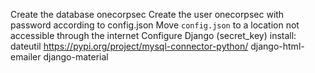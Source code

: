 Create the database onecorpsec
Create the user onecorpsec with password according to config.json
Move `config.json` to a location not accessible through the internet
Configure Django (secret_key)
install:
    dateutil
    https://pypi.org/project/mysql-connector-python/
    django-html-emailer
    django-material
